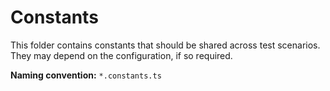 # Constants

This folder contains constants that should be shared across test scenarios. They may depend on the configuration, if so required.

**Naming convention:** `*.constants.ts`
